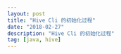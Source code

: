 ```yaml
---
layout: post
title: "Hive Cli 的初始化过程"
date: "2018-02-27"
description: "Hive Cli 的初始化过程"
tag: [java, hive]
---
```


###
